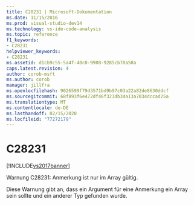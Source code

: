 ```yaml
---
title: C28231 | Microsoft-Dokumentation
ms.date: 11/15/2016
ms.prod: visual-studio-dev14
ms.technology: vs-ide-code-analysis
ms.topic: reference
f1_keywords:
- C28231
helpviewer_keywords:
- C28231
ms.assetid: d1cb9c55-5a4f-40c0-9908-9285cb78a50a
caps.latest.revision: 4
author: corob-msft
ms.author: corob
manager: jillfra
ms.openlocfilehash: 9026599f79d3571bd9b97c03a22a82de8630ddcf
ms.sourcegitcommit: 68f893f6e472df46f323db34a13a7034dccad25a
ms.translationtype: MT
ms.contentlocale: de-DE
ms.lasthandoff: 02/15/2020
ms.locfileid: "77272179"
---
```

# <a name="c28231"></a>C28231
[!INCLUDE[vs2017banner](../includes/vs2017banner.md)]

Warnung C28231: Anmerkung ist nur im Array gültig.  
  
 Diese Warnung gibt an, dass ein Argument für eine Anmerkung ein Array sein sollte und ein anderer Typ gefunden wurde.
